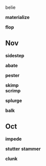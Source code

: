 
belie 

**materialize**

**flop** 

## Nov 

**sidestep**

**abate**  

**pester**

**skimp**  
**scrimp**  

**splurge** 

**balk**

## Oct 

**impede**  

**stutter**
**stammer**  

**clunk** 


